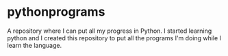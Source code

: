 # pythonprograms
A repository where I can put all my progress in Python.
I started learning python and I created this repository to put all the programs I'm doing while I learn the language.
